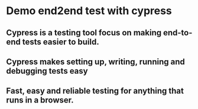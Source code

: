 # Demo end2end test with cypress
## Cypress is a testing tool focus on making end-to-end tests easier to build.
## Cypress makes setting up, writing, running and debugging tests easy

## Fast, easy and reliable testing for anything that runs in a browser.